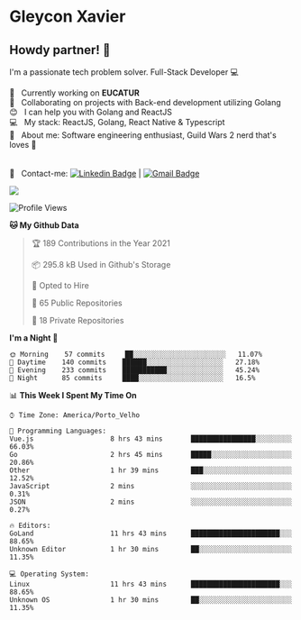 # Gleycon Xavier

## Howdy partner! 👋

I'm a passionate tech problem solver.
Full-Stack Developer :computer:

 :rocket:  &nbsp; Currently working on **EUCATUR**
 <br/> :purple_heart: &nbsp; Collaborating on projects with Back-end development utilizing Golang
 <br/> :blush: &nbsp; I can help you with Golang and ReactJS
 <br/> :computer: &nbsp; My stack: ReactJS, Golang, React Native & Typescript
 <br/> 💬  &nbsp; About me: Software engineering enthusiast, Guild Wars 2 nerd that's loves :apple:
 <br/>
 <br/>
 <br/> :email: &nbsp; Contact-me: [![Linkedin Badge](https://img.shields.io/badge/-GleyconXavier-blue?style=flat-square&logo=Linkedin&logoColor=white&link=https://www.linkedin.com/in/gleyconxavier/)](https://www.linkedin.com/in/gleyconxavier/) 
| 
[![Gmail Badge](https://img.shields.io/badge/-gleyconxcarlos@gmail.com-c14438?style=flat-square&logo=Gmail&logoColor=white&link=mailto:gleyconxcarlos@gmail.com)](mailto:gleyconxcarlos@gmail.com)

![](https://komarev.com/ghpvc/?username=gleyconxavier)

<!--START_SECTION:waka-->
![Profile Views](http://img.shields.io/badge/Profile%20Views-1-blue)

**🐱 My Github Data** 

> 🏆 189 Contributions in the Year 2021
 > 
> 📦 295.8 kB Used in Github's Storage 
 > 
> 💼 Opted to Hire
 > 
> 📜 65 Public Repositories 
 > 
> 🔑 18 Private Repositories  
 > 
**I'm a Night 🦉** 

```text
🌞 Morning    57 commits     ██░░░░░░░░░░░░░░░░░░░░░░░   11.07% 
🌆 Daytime    140 commits    ██████░░░░░░░░░░░░░░░░░░░   27.18% 
🌃 Evening    233 commits    ███████████░░░░░░░░░░░░░░   45.24% 
🌙 Night      85 commits     ████░░░░░░░░░░░░░░░░░░░░░   16.5%

```


📊 **This Week I Spent My Time On** 

```text
⌚︎ Time Zone: America/Porto_Velho

💬 Programming Languages: 
Vue.js                   8 hrs 43 mins       ████████████████░░░░░░░░░   66.03% 
Go                       2 hrs 45 mins       █████░░░░░░░░░░░░░░░░░░░░   20.86% 
Other                    1 hr 39 mins        ███░░░░░░░░░░░░░░░░░░░░░░   12.52% 
JavaScript               2 mins              ░░░░░░░░░░░░░░░░░░░░░░░░░   0.31% 
JSON                     2 mins              ░░░░░░░░░░░░░░░░░░░░░░░░░   0.27%

🔥 Editors: 
GoLand                   11 hrs 43 mins      ██████████████████████░░░   88.65% 
Unknown Editor           1 hr 30 mins        ██░░░░░░░░░░░░░░░░░░░░░░░   11.35%

💻 Operating System: 
Linux                    11 hrs 43 mins      ██████████████████████░░░   88.65% 
Unknown OS               1 hr 30 mins        ██░░░░░░░░░░░░░░░░░░░░░░░   11.35%

```


<!--END_SECTION:waka-->
